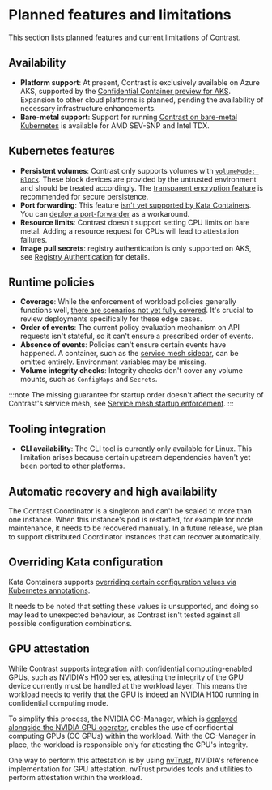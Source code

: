# Planned features and limitations

This section lists planned features and current limitations of Contrast.

## Availability

- **Platform support**: At present, Contrast is exclusively available on Azure AKS, supported by the [Confidential Container preview for AKS](https://learn.microsoft.com/en-us/azure/confidential-computing/confidential-containers-on-aks-preview). Expansion to other cloud platforms is planned, pending the availability of necessary infrastructure enhancements.
- **Bare-metal support**: Support for running [Contrast on bare-metal Kubernetes](getting-started/bare-metal.md) is available for AMD SEV-SNP and Intel TDX.

## Kubernetes features

- **Persistent volumes**: Contrast only supports volumes with [`volumeMode: Block`](https://kubernetes.io/docs/concepts/storage/persistent-volumes/#volume-mode). These block devices are provided by the untrusted environment and should be treated accordingly. The [transparent encryption feature](architecture/secrets.md#secure-persistence) is recommended for secure persistence.
- **Port forwarding**: This feature [isn't yet supported by Kata Containers](https://github.com/kata-containers/kata-containers/issues/1693). You can [deploy a port-forwarder](https://docs.edgeless.systems/contrast/deployment#connect-to-the-contrast-coordinator) as a workaround.
- **Resource limits**: Contrast doesn't support setting CPU limits on bare metal. Adding a resource request for CPUs will lead to attestation failures.
- **Image pull secrets**: registry authentication is only supported on AKS, see [Registry Authentication](howto/registry-authentication.md#bare-metal) for details.

## Runtime policies

- **Coverage**: While the enforcement of workload policies generally functions well, [there are scenarios not yet fully covered](https://github.com/microsoft/kata-containers/releases/tag/3.2.0.azl0.genpolicy). It's crucial to review deployments specifically for these edge cases.
- **Order of events**: The current policy evaluation mechanism on API requests isn't stateful, so it can't ensure a prescribed order of events.
- **Absence of events**: Policies can't ensure certain events have happened. A container, such as the [service mesh sidecar](components/service-mesh.md), can be omitted entirely. Environment variables may be missing.
- **Volume integrity checks**: Integrity checks don't cover any volume mounts, such as `ConfigMaps` and `Secrets`.

:::note
The missing guarantee for startup order doesn't affect the security of Contrast's service mesh, see [Service mesh startup enforcement](components/service-mesh.md#service-mesh-startup-enforcement).
:::

## Tooling integration

- **CLI availability**: The CLI tool is currently only available for Linux. This limitation arises because certain upstream dependencies haven't yet been ported to other platforms.

## Automatic recovery and high availability

The Contrast Coordinator is a singleton and can't be scaled to more than one instance.
When this instance's pod is restarted, for example for node maintenance, it needs to be recovered manually.
In a future release, we plan to support distributed Coordinator instances that can recover automatically.

## Overriding Kata configuration

Kata Containers supports [overriding certain configuration values via Kubernetes annotations](https://github.com/kata-containers/kata-containers/blob/b4da4b5e3b9b21048af9333b071235a57a3e9493/docs/how-to/how-to-set-sandbox-config-kata.md).

It needs to be noted that setting these values is unsupported, and doing so may lead to unexpected
behaviour, as Contrast isn't tested against all possible configuration combinations.

## GPU attestation

While Contrast supports integration with confidential computing-enabled GPUs, such as NVIDIA's H100 series, attesting the integrity of the GPU device currently must be handled at the workload layer.
This means the workload needs to verify that the GPU is indeed an NVIDIA H100 running in confidential computing mode.

To simplify this process, the NVIDIA CC-Manager, which is
[deployed alongside the NVIDIA GPU operator](./getting-started/bare-metal.md#preparing-a-cluster-for-gpu-usage), enables the use of confidential computing GPUs (CC GPUs) within the workload. With the CC-Manager in place, the workload is responsible only for attesting the GPU's integrity.

One way to perform this attestation is by using
[nvTrust](https://github.com/NVIDIA/nvtrust), NVIDIA's reference implementation for GPU attestation.
nvTrust provides tools and utilities to perform attestation within the workload.
